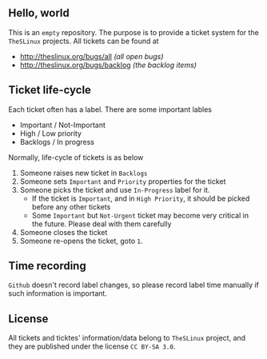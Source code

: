 ## Hello, world

This is an `empty` repository. The purpose is to provide a ticket system
for the `TheSLinux` projects. All tickets can be found at

* http://theslinux.org/bugs/all _(all open bugs)_
* http://theslinux.org/bugs/backlog _(the backlog items)_

## Ticket life-cycle

Each ticket often has a label. There are some important lables

* Important / Not-Important
* High / Low priority
* Backlogs / In progress

Normally, life-cycle of tickets is as below

1. Someone raises new ticket in `Backlogs`
2. Someone sets `Important` and `Priority` properties for the ticket
3. Someone picks the ticket and use `In-Progress` label for it.
    * If the ticket is `Important`, and in `High Priority`,
      it should be picked before any other tickets
    * Some `Important` but `Not-Urgent` ticket may become very critical
      in the future. Please deal with them carefully
4. Someone closes the ticket
5. Someone re-opens the ticket, goto `1`.

## Time recording

`Github` doesn't record label changes, so please record label time
manually if such information is important.

## License

All tickets and ticktes' information/data belong to `TheSLinux` project,
and they are published under the license `CC BY-SA 3.0`.
